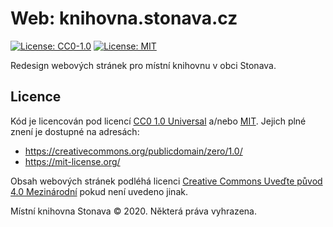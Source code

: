 # Web: knihovna.stonava.cz

[![License: CC0-1.0](https://img.shields.io/badge/License-CC0%201.0-lightgrey.svg)](http://creativecommons.org/publicdomain/zero/1.0/)
[![License: MIT](https://img.shields.io/badge/License-MIT-yellow.svg)](https://opensource.org/licenses/MIT)

Redesign webových stránek pro místní knihovnu v obci Stonava.

## Licence

Kód je licencován pod licencí [CC0 1.0 Universal](LICENSE)
a/nebo [MIT](LICENSE.MIT). Jejich plné znení je dostupné na adresách:

- <https://creativecommons.org/publicdomain/zero/1.0/>
- <https://mit-license.org/>

Obsah webových stránek podléhá licenci
[Creative Commons Uveďte původ 4.0 Mezinárodní][1] pokud není uvedeno jinak.

Místní knihovna Stonava © 2020. Některá práva vyhrazena.

[1]: http://creativecommons.org/licenses/by/4.0/deed.cs